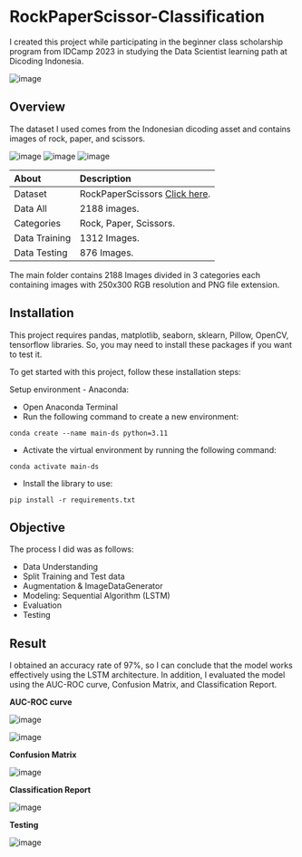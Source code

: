# RockPaperScissor-Classification

I created this project while participating in the beginner class scholarship program from IDCamp 2023 in studying the Data Scientist learning path at Dicoding Indonesia.

![image](https://github.com/user-attachments/assets/af899821-e8d4-442b-9185-b064f3251e32)


## Overview

The dataset I used comes from the Indonesian dicoding asset and contains images of rock, paper, and scissors.

![image](https://github.com/user-attachments/assets/974685dd-1714-45b5-89c5-f0a4bd01d00b)
![image](https://github.com/user-attachments/assets/86c844c6-ae06-4be6-a935-2c8ed1e81c59)
![image](https://github.com/user-attachments/assets/bade6827-cbdf-46fe-862c-8465b3480585)

About | Description
:---|:---
Dataset | RockPaperScissors [Click here](https://github.com/dicodingacademy/assets/releases/download/release/rockpaperscissors.zip).
Data All  | 2188 images.
Categories | Rock, Paper, Scissors.
Data Training | 1312 Images.
Data Testing | 876 Images.

The main folder contains 2188 Images divided in 3 categories each containing images with 250x300 RGB resolution and PNG file extension.

## Installation

This project requires pandas, matplotlib, seaborn, sklearn, Pillow, OpenCV, tensorflow libraries. So, you may need to install these packages if you want to test it. 

To get started with this project, follow these installation steps:

Setup environment - Anaconda:
- Open Anaconda Terminal
- Run the following command to create a new environment:
```
conda create --name main-ds python=3.11
```
- Activate the virtual environment by running the following command:
```
conda activate main-ds
```
- Install the library to use:
```
pip install -r requirements.txt
```

## Objective

The process I did was as follows:

- Data Understanding
- Split Training and Test data
- Augmentation & ImageDataGenerator
- Modeling: Sequential Algorithm (LSTM)
- Evaluation
- Testing

## Result

I obtained an accuracy rate of 97%, so I can conclude that the model works effectively using the LSTM architecture. In addition, I evaluated the model using the AUC-ROC curve, Confusion Matrix, and Classification Report.

**AUC-ROC curve**

![image](https://github.com/user-attachments/assets/199eaf4d-6f32-43db-b50c-ad075409a43f)

![image](https://github.com/user-attachments/assets/132021cd-5aa7-4070-aa48-49d15518b4a5)

**Confusion Matrix**

![image](https://github.com/user-attachments/assets/e9d3ff10-7436-4b78-be26-c955b353d92e)

**Classification Report**

![image](https://github.com/user-attachments/assets/4c3c70fc-473f-43f0-8edc-3a1d418d4663)

**Testing**

![image](https://github.com/user-attachments/assets/c22c92cc-5bf7-4e1a-9cba-f07ad9cc96c2)